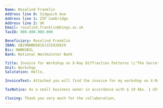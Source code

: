 ```yaml
---
Name: Rosalind Franklin
Address line 0: Sidgwick Ave
Address line 1: ZIP Cambridge
Address line 2: UK
Email: rosalind.franklin@kings.ac.uk
TaxID: 000.000.000.000

Beneficiary: Rosalind Franklin
IBAN: GB29NWBK60161331926819
Bic: NWBKGB2L
Bank: National Westminster Bank

Title: Invoice for Workshop on X-Ray Diffraction Patterns \\"The Secret of Life"
Unit: Workshop 
Salutation: Hello,

InvoiceText: Attached you will find the invoice for my workshop on X-Ray diffraction patterns which took place on October \textsuperscript{th} 1952.

TaxNotice: As a small business owner in accordance with § 19 Abs. 1 UStG, VAT is not charged.

Closing: Thank you very much for the collaboration,
---
```







